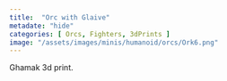 ```yaml
---
title:  "Orc with Glaive"
metadate: "hide"
categories: [ Orcs, Fighters, 3dPrints ]
image: "/assets/images/minis/humanoid/orcs/Ork6.png"
---
```

Ghamak 3d print.